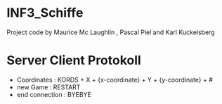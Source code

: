 # INF3_Schiffe
Project code by Maurice Mc Laughlin , Pascal Piel and Karl Kuckelsberg

# Server Client Protokoll
- Coordinates : KORDS + X + {x-coordinate} + Y + {y-coordinate} + # 
- new Game : RESTART
- end connection : BYEBYE
